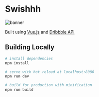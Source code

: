 # Swishhh
![banner](https://i.imgur.com/rOmIIcs.png)

Built using [Vue.js](http://vuejs.org) and [Dribbble API](https://developer.dribbble.com/v2/)

## Building Locally

``` bash
# install dependencies
npm install

# serve with hot reload at localhost:8080
npm run dev

# build for production with minification
npm run build
